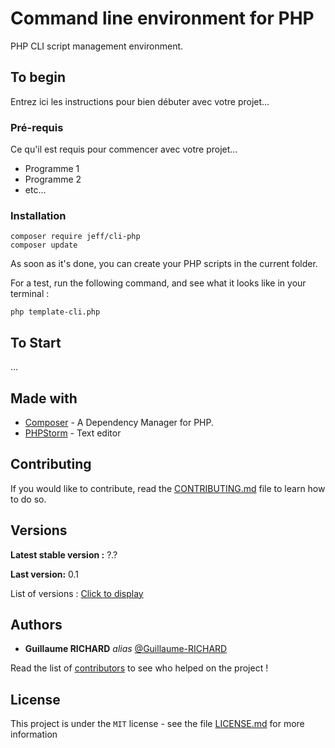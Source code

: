 # Command line environment for PHP
PHP CLI script management environment.

## To begin

Entrez ici les instructions pour bien débuter avec votre projet...

### Pré-requis

Ce qu'il est requis pour commencer avec votre projet...

- Programme 1
- Programme 2
- etc...

### Installation

```
composer require jeff/cli-php
composer update
```

As soon as it's done, you can create your PHP scripts in the current folder.

For a test, run the following command, and see what it looks like in your terminal :

```
php template-cli.php
```

## To Start

...

## Made with

* [Composer](https://getcomposer.org/) - A Dependency Manager for PHP.
* [PHPStorm](https://www.jetbrains.com/fr-fr/phpstorm/?rss) - Text editor

## Contributing

If you would like to contribute, read the [CONTRIBUTING.md](CONTRIBUTING.md) file to learn how to do so.

## Versions

**Latest stable version :** ?.?

**Last version:** 0.1

List of versions : [Click to display](https://github.com/Guillaume-RICHARD/cli-env-PHP/tags)

## Authors

* **Guillaume RICHARD** _alias_ [@Guillaume-RICHARD](https://github.com/Guillaume-RICHARD/)

Read the list of [contributors](https://github.com/Guillaume-RICHARD/cli-env-PHP/contributors) to see who helped on the project !

## License

This project is under the ``MIT`` license - see the file [LICENSE.md](LICENSE.md) for more information